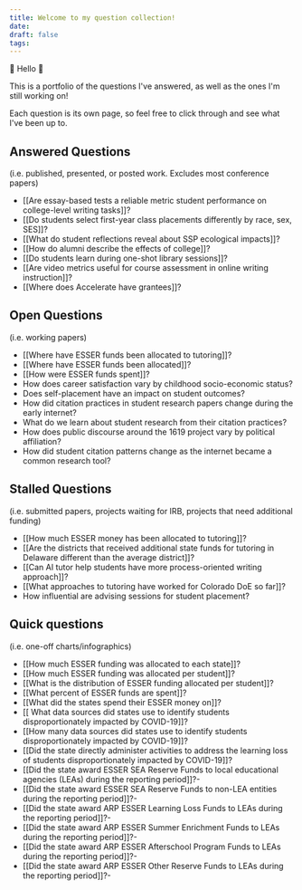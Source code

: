 ```yaml
---
title: Welcome to my question collection!
date: 
draft: false
tags:
---
```

👋 Hello 👋 

This is a portfolio of the questions I've answered, as well as the ones I'm still working on! 

Each question is its own page, so feel free to click through and see what I've been up to.

## Answered Questions
(i.e. published, presented, or posted work. Excludes most conference papers)
- [[Are essay-based tests a reliable metric student performance on college-level writing tasks]]?
- [[Do students select first-year class placements differently by race, sex, SES]]?
- [[What do student reflections reveal about SSP ecological impacts]]?
- [[How do alumni describe the effects of college]]?
- [[Do students learn during one-shot library sessions]]?
- [[Are video metrics useful for course assessment in online writing instruction]]?
- [[Where does Accelerate have grantees]]?

## Open Questions
(i.e. working papers)
- [[Where have ESSER funds been allocated to tutoring]]?
- [[Where have ESSER funds been allocated]]?
- [[How were ESSER funds spent]]?
- How does career satisfaction vary by childhood socio-economic status?
- Does self-placement have an impact on student outcomes?
- How did citation practices in student research papers change during the early internet?
- What do we learn about student research from their citation practices?
- How does public discourse around the 1619 project vary by political affiliation?
- How did student citation patterns change as the internet became a common research tool?
## Stalled Questions
(i.e. submitted papers, projects waiting for IRB, projects that need additional funding)
- [[How much ESSER money has been allocated to tutoring]]?
- [[Are the districts that received additional state funds for tutoring in Delaware different than the average district]]?
- [[Can AI tutor help students have more process-oriented writing approach]]?
- [[What approaches to tutoring have worked for Colorado DoE so far]]?
- How influential are advising sessions for student placement?

## Quick questions
(i.e. one-off charts/infographics)
- [[How much ESSER funding was allocated to each state]]?
- [[How much ESSER funding was allocated per student]]?
- [[What is the distribution of ESSER funding allocated per student]]?
- [[What percent of ESSER funds are spent]]?
- [[What did the states spend their ESSER money on]]?
- [[ What data sources did states use to identify students disproportionately impacted by COVID-19]]?
- [[How many data sources did states use to identify students disproportionately impacted by COVID-19]]?
- [[Did the state directly administer activities to address the learning loss of students disproportionately impacted by COVID-19]]?
- [[Did the state award ESSER SEA Reserve Funds to local educational agencies (LEAs) during the reporting period]]?-
- [[Did the state award ESSER SEA Reserve Funds to non-LEA entities during the reporting period]]?-
- [[Did the state award ARP ESSER Learning Loss Funds to LEAs during the reporting period]]?-
- [[Did the state award ARP ESSER Summer Enrichment Funds to LEAs during the reporting period]]?-
- [[Did the state award ARP ESSER Afterschool Program Funds to LEAs during the reporting period]]?-
- [[Did the state award ARP ESSER Other Reserve Funds to LEAs during the reporting period]]?-

